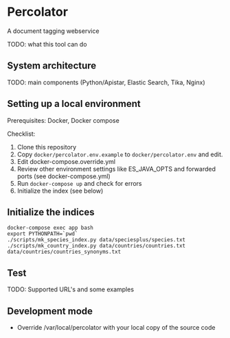 # Percolator

A document tagging webservice

TODO: what this tool can do

## System architecture

TODO: main components (Python/Apistar, Elastic Search, Tika, Nginx)

## Setting up a local environment

Prerequisites: Docker, Docker compose

Checklist:

1. Clone this repository
2. Copy `docker/percolator.env.example` to `docker/percolator.env` and edit.
3. Edit docker-compose.override.yml
4. Review other environment settings like ES_JAVA_OPTS and forwarded ports (see docker-compose.yml)
5. Run `docker-compose up` and check for errors
6. Initialize the index (see below)

## Initialize the indices

    docker-compose exec app bash
    export PYTHONPATH=`pwd`
    ./scripts/mk_species_index.py data/speciesplus/species.txt
    ./scripts/mk_country_index.py data/countries/countries.txt data/countries/countries_synonyms.txt

## Test

TODO: Supported URL's and some examples

## Development mode

* Override /var/local/percolator with your local copy of the source code

